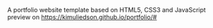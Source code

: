 A portfolio website template based on HTML5, CSS3 and JavaScript
preview on https://kimuliedson.github.io/portfolio/#
